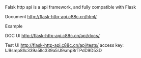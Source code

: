 Falsk http api is a api framework, and fully compatible with Flask

Document
http://flask-http-api.c88c.cn/html/


Example

DOC UI
http://flask-http-api.c88c.cn/api/docs/

Test UI
http://flask-http-api.c88c.cn/api/tests/
access key: lJ9smp8llc339a5llc339a5lJ9smp8rTPdD9D53D
